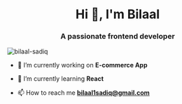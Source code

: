<h1 align="center">Hi 👋, I'm Bilaal</h1>
<h3 align="center">A passionate frontend developer</h3>

<p align="left"> <img src="https://komarev.com/ghpvc/?username=bilaal-sadiq&label=Profile%20views&color=0e75b6&style=flat" alt="bilaal-sadiq" /> </p>

- 🔭 I’m currently working on **E-commerce App**

- 🌱 I’m currently learning **React**

- 📫 How to reach me **bilaal1sadiq@gmail.com**
